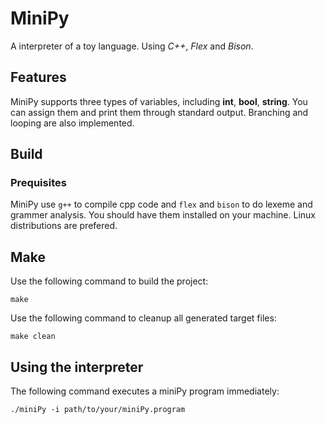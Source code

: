 # MiniPy
A interpreter of a toy language. Using *C++*, *Flex* and *Bison*.

## Features
MiniPy supports three types of variables, including **int**, **bool**, **string**. You can assign them and print them through standard output.
Branching and looping are also implemented.

## Build

### Prequisites

MiniPy use `g++` to compile cpp code and `flex` and `bison` to do lexeme and grammer analysis. You should have them installed on your machine. Linux distributions are prefered.

## Make

Use the following command to build the project:
```
make
```
Use the following command to cleanup all generated target files:
```
make clean
```

## Using the interpreter
The following command executes a miniPy program immediately:
```
./miniPy -i path/to/your/miniPy.program
```